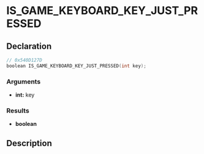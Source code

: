 # IS_GAME_KEYBOARD_KEY_JUST_PRESSED

## Declaration
```cpp
// 0x540D127D
boolean IS_GAME_KEYBOARD_KEY_JUST_PRESSED(int key);
```

### Arguments
- **int:** key

### Results
- **boolean**

## Description
